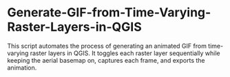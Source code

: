 # Generate-GIF-from-Time-Varying-Raster-Layers-in-QGIS
This script automates the process of generating an animated GIF from time-varying raster layers in QGIS.   It toggles each raster layer sequentially while keeping the aerial basemap on, captures each frame, and exports the animation.
